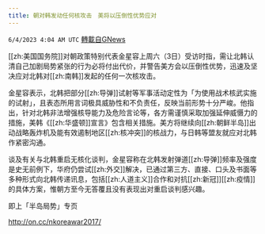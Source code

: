 ```yaml
---
title: 朝对韩发动任何核攻击　美将以压倒性优势应对
---
```

`6/4/2023 4:04 AM UTC` [轉載自GNews](https://gnews.org/articles/1356152)


[[zh:美国国务院]]对朝政策特别代表金星容上周六（3日）受访时指，需让北韩认清自己加剧局势紧张的行为必将付出代价，并警告美方会以压倒性优势，迅速及坚决应对北韩对[[zh:南韩]]发起的任何一次核攻击。

金星容表示，北韩把部分[[zh:导弹]]试射等军事活动定性为「为使用战术核武实施的试射」，且表态所用言词极具威胁性和不负责任，反映当前形势十分严峻。他指出，针对北韩非法增强核导能力及危险言论等，各方需谨慎采取加强延伸威慑力的措施，美韩《[[zh:华盛顿]]宣言》包含相关措施。美方将继续向[[zh:朝鲜半岛]]出动战略轰炸机及能有效遏制地区[[zh:核冲突]]的核战力，与日韩等盟友就应对北韩作紧密沟通。

谈及有关与北韩重启无核化谈判，金星容称在北韩发射弹道[[zh:导弹]]频率及强度是史无前例下，华府仍尝试[[zh:外交]]解决，已通过第三方、直接、口头及书面等多种形式向北韩传递讯息，包括[[zh:人道主义]]合作和对抗[[zh:新冠]][[zh:疫情]]的具体方案，惟朝方至今无答覆且没有表现出对重启谈判感兴趣。

即上「半岛局势」专页

http://on.cc/nkoreawar2017/

